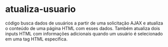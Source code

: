 # atualiza-usuario
código busca dados de usuários a partir de uma solicitação AJAX e atualiza o conteúdo de uma página HTML com esses dados. Também atualiza dois inputs HTML com informações adicionais quando um usuário é selecionado em uma tag HTML específica.
